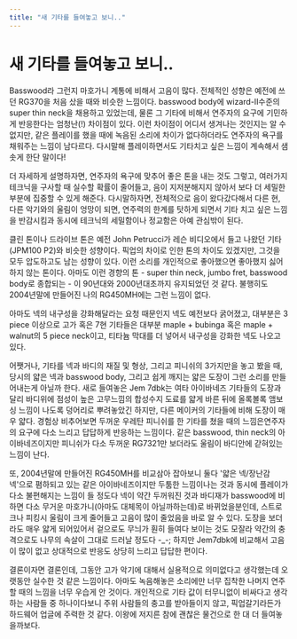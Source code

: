 ```yaml
---
title: "새 기타를 들여놓고 보니.."
---
```

# 새 기타를 들여놓고 보니..

Basswood라 그런지 마호가니 계통에 비해서 고음이 많다. 전체적인 성향은 예전에 쓰던 RG370을 처음 샀을 때와 비슷한 느낌이다. basswood body에 wizard-II수준의 super thin neck을 채용하고 있었는데, 물론 그 기타에 비해서 연주자의 요구에 기민하게 반응한다는 엄청난(!) 차이점이 있다. 이런 차이점이 어디서 생겨나는 것인지는 알 수 없지만, 같은 플레이를 했을 때에 녹음된 소리에 차이가 없다하더라도 연주자의 욕구를 채워주는 느낌이 남다르다. 다시말해 플레이하면서도 기타치고 싶은 느낌이 계속해서 샘솟게 한단 말이다!

더 자세하게 설명하자면, 연주자의 욕구에 맞추어 좋은 톤을 내는 것도 그렇고, 여러가지 테크닉을 구사할 때 실수할 확률이 줄어들고, 음이 지저분해지지 않아서 보다 더 세밀한 부분에 집중할 수 있게 해준다. 다시말하자면, 전체적으로 음이 왔다갔다해서 다른 현, 다른 악기와의 울림이 엉망이 되면, 연주력의 한계를 탓하게 되면서 기타 치고 싶은 느낌을 반감시킴과 동시에 테크닉의 세밀함이나 정교함은 아예 관심밖이 된다.

클린 톤이나 드라이브 톤은 예전 John Petrucci가 레슨 비디오에서 들고 나왔던 기타(JPM100 P2)와 비슷한 성향이다. 픽업의 차이로 인한 톤의 차이도 있겠지만, 그것을 모두 압도하고도 남는 성향이 있다. 이런 소리를 개인적으로 좋아했으면 좋아했지 싫어하지 않는 톤이다. 아마도 이런 경향의 톤 - super thin neck, jumbo fret, basswood body로 종합되는 - 이 90년대와 2000년대초까지 유지되었던 것 같다. 불행히도 2004년말에 만들어진 나의 RG450MH에는 그런 느낌이 없다. 

아마도 넥의 내구성을 강화해달라는 요청 때문인지 넥도 예전보다 굵어졌고, 대부분은 3 piece 이상으로 고가 혹은 7현 기타들은 대부분 maple + bubinga 혹은 maple + walnut의 5 piece neck이고, 티타늄 막대를 더 넣어서 내구성을 강화한 넥도 나오고 있다.

어쨋거나, 기타를 넥과 바디의 재질 및 형상, 그리고 피니쉬의 3가지만을 놓고 봤을 때, 당시의 얇은 넥과 basswood body, 그리고 쉽게 깨지는 얇은 도장이 그런 소리를 만들어내는게 아닐까 한다. 새로 들여놓은 Jem 7dbk는 여타 아이바네즈 기타들의 도장과 달리 바디위에 점성이 높은 고무느낌의 합성수지 도료를 얇게 바른 뒤에 올록볼록 앰보싱 느낌이 나도록 덩어리로 뿌려놓았긴 하지만, 다른 메이커의 기타들에 비해 도장이 매우 얇다. 경험상 비추어보면 두꺼운 우레탄 피니쉬를 한 기타를 쳤을 때의 느낌은연주자의 요구에 다소 느리고 답답하게 반응하는 느낌이다. 같은 basswood, thin neck의 아이바네즈이지만 피니쉬가 다소 두꺼운 RG7321만 보더라도 울림이 바디안에 갇혀있는 느낌이 난다.

또, 2004년말에 만들어진 RG450MH를 비교삼아 잡아보니 둘다 '얇은 넥/장난감 넥'으로 폄하되고 있는 같은 아이바네즈이지만 두툼한 느낌이나는 것과 동시에 플레이가 다소 불편해지는 느낌이 들 정도다 넥이 약간 두꺼워진 것과 바디재가 basswood에 비하면 다소 무거운 마호가니(아마도 대체목이 아닐까하는데)로 바뀌었을분인데, 스트로크나 피킹시 울림이 크게 줄어들고 고음이 많이 줄었음을 바로 알 수 있다. 도장을 보더라도 매우 얇게 되어있어서 겉으로도 무늬가 훤히 들여다 보이는 것도 모잘라 약간의 충격으로도 나무의 속살이 그대로 드러날 정도다 -_-; 하지만 Jem7dbk에 비교해서 고음이 많이 없고 상대적으로 반응도 상당히 느리고 답답한 편이다.

결론이자면 결론인데, 그동안 고가 악기에 대해서 실용적으로 의미없다고 생각했는데 오랫동안 실수한 것 같은 느낌이다. 아마도 녹음해놓은 소리에만 너무 집착한 나머지 연주할 때의 느낌을 너무 우습게 안 것이다. 개인적으로 기타 값이 터무니없이 비싸다고 생각하는 사람들 중 하나이다보니 주위 사람들의 충고를 받아들이지 않고, 픽업갈기라든가 하드웨어 업글에 주력한 것 같다. 이왕에 저지른 참에 괜찮은 물건으로 한 대 더 들여놓을까보다.


